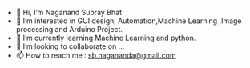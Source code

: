 - 👋 Hi, I’m Naganand Subray Bhat
- 👀 I’m interested in GUI design, Automation,Machine Learning ,Image processing and Arduino Project. 
- 🌱 I’m currently learning Machine Learning and python.
- 💞️ I’m looking to collaborate on ...
- 📫 How to reach me : sb.nagananda@gmail.com

<!---
naganandsb/naganandsb is a ✨ special ✨ repository because its `README.md` (this file) appears on your GitHub profile.
You can click the Preview link to take a look at your changes.
--->
